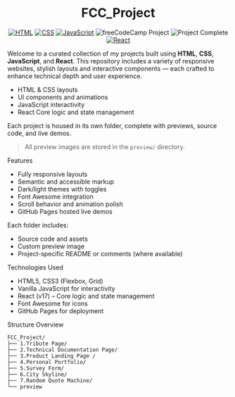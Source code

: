 <h1 align="center">FCC_Project</h1>

<p align="center">
  <a href="#"><img src="https://img.shields.io/badge/HTML5-Expert-orange?logo=html5" alt="HTML" /></a>
  <a href="#"><img src="https://img.shields.io/badge/CSS3-Responsive-blue?logo=css3" alt="CSS" /></a>
  <a href="#"><img src="https://img.shields.io/badge/JavaScript-Interactive-yellow?logo=javascript" alt="JavaScript" /></a>
  <img src="https://img.shields.io/badge/freeCodeCamp-Project-006400?logo=freeCodeCamp&logoColor=white" alt="freeCodeCamp Project" />
  <img src="https://img.shields.io/badge/freeCodeCamp_Project-Completed-success?logo=freeCodeCamp&logoColor=white" alt="Project Complete" />
  <a href="#"><img src="https://img.shields.io/badge/React-Dynamic-blue?logo=react" alt="React" /></a>
</p>

Welcome to a curated collection of my projects built using **HTML**, **CSS**, **JavaScript**, and **React**. This repository includes a variety of responsive websites, stylish layouts and interactive components — each crafted to enhance technical depth and user experience.

- HTML & CSS layouts
- UI components and animations
- JavaScript interactivity
- React Core logic and state management

Each project is housed in its own folder, complete with previews, source code, and live demos.

> All preview images are stored in the `preview/` directory.

Features
- Fully responsive layouts
- Semantic and accessible markup
- Dark/light themes with toggles
- Font Awesome integration
- Scroll behavior and animation polish
- GitHub Pages hosted live demos

Each folder includes:
- Source code and assets
- Custom preview image
- Project-specific README or comments (where available)

Technologies Used

- HTML5, CSS3 (Flexbox, Grid)
- Vanilla JavaScript for interactivity
- React (v17) – Core logic and state management
- Font Awesome for icons
- GitHub Pages for deployment

Structure Overview
```
FCC_Project/ 
├── 1.Tribute Page/ 
├── 2.Technical Documentation Page/
├── 3.Product Landing Page /
├── 4.Personal Portfolio/ 
├── 5.Survey Form/ 
├── 6.City Skyline/ 
├── 7.Random Quote Machine/ 
└── preview
```